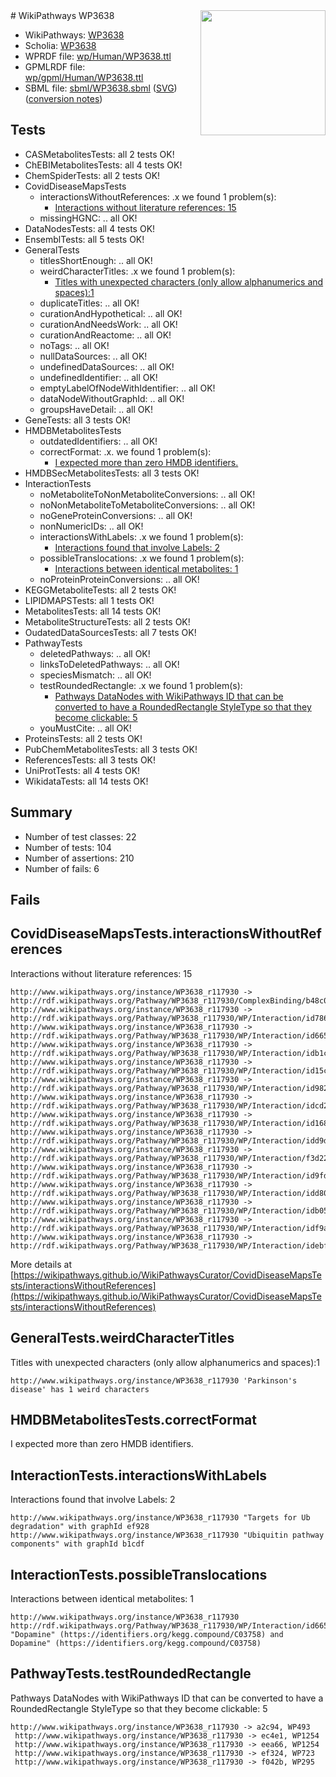 <img style="float: right; width: 200px" src="../logo.png" />
# WikiPathways WP3638

* WikiPathways: [WP3638](https://identifiers.org/wikipathways:WP3638)
* Scholia: [WP3638](https://scholia.toolforge.org/wikipathways/WP3638)
* WPRDF file: [wp/Human/WP3638.ttl](../wp/Human/WP3638.ttl)
* GPMLRDF file: [wp/gpml/Human/WP3638.ttl](../wp/gpml/Human/WP3638.ttl)
* SBML file: [sbml/WP3638.sbml](../sbml/WP3638.sbml) ([SVG](../sbml/WP3638.svg)) ([conversion notes](../sbml/WP3638.txt))

## Tests
* CASMetabolitesTests: all 2 tests OK!
* ChEBIMetabolitesTests: all 4 tests OK!
* ChemSpiderTests: all 2 tests OK!
* CovidDiseaseMapsTests
    * interactionsWithoutReferences: .x we found 1 problem(s):
        * [Interactions without literature references: 15](#9701cce6)
    * missingHGNC: .. all OK!
* DataNodesTests: all 4 tests OK!
* EnsemblTests: all 5 tests OK!
* GeneralTests
    * titlesShortEnough: .. all OK!
    * weirdCharacterTitles: .x we found 1 problem(s):
        * [Titles with unexpected characters (only allow alphanumerics and spaces):1](#fda87b3f)
    * duplicateTitles: .. all OK!
    * curationAndHypothetical: .. all OK!
    * curationAndNeedsWork: .. all OK!
    * curationAndReactome: .. all OK!
    * noTags: .. all OK!
    * nullDataSources: .. all OK!
    * undefinedDataSources: .. all OK!
    * undefinedIdentifier: .. all OK!
    * emptyLabelOfNodeWithIdentifier: .. all OK!
    * dataNodeWithoutGraphId: .. all OK!
    * groupsHaveDetail: .. all OK!
* GeneTests: all 3 tests OK!
* HMDBMetabolitesTests
    * outdatedIdentifiers: .. all OK!
    * correctFormat: .x. we found 1 problem(s):
        * [I expected more than zero HMDB identifiers.](#ad154c1e)
* HMDBSecMetabolitesTests: all 3 tests OK!
* InteractionTests
    * noMetaboliteToNonMetaboliteConversions: .. all OK!
    * noNonMetaboliteToMetaboliteConversions: .. all OK!
    * noGeneProteinConversions: .. all OK!
    * nonNumericIDs: .. all OK!
    * interactionsWithLabels: .x we found 1 problem(s):
        * [Interactions found that involve Labels: 2](#630d2679)
    * possibleTranslocations: .x we found 1 problem(s):
        * [Interactions between identical metabolites: 1](#d59038c4)
    * noProteinProteinConversions: .. all OK!
* KEGGMetaboliteTests: all 2 tests OK!
* LIPIDMAPSTests: all 1 tests OK!
* MetabolitesTests: all 14 tests OK!
* MetaboliteStructureTests: all 2 tests OK!
* OudatedDataSourcesTests: all 7 tests OK!
* PathwayTests
    * deletedPathways: .. all OK!
    * linksToDeletedPathways: .. all OK!
    * speciesMismatch: .. all OK!
    * testRoundedRectangle: .x we found 1 problem(s):
        * [Pathways DataNodes with WikiPathways ID that can be converted to have a RoundedRectangle StyleType so that they become clickable: 5](#9fbad3cf)
    * youMustCite: .. all OK!
* ProteinsTests: all 2 tests OK!
* PubChemMetabolitesTests: all 3 tests OK!
* ReferencesTests: all 3 tests OK!
* UniProtTests: all 4 tests OK!
* WikidataTests: all 14 tests OK!


## Summary

* Number of test classes: 22
* Number of tests: 104
* Number of assertions: 210
* Number of fails: 6

## Fails

<a name="9701cce6" />

## CovidDiseaseMapsTests.interactionsWithoutReferences

Interactions without literature references: 15
```
http://www.wikipathways.org/instance/WP3638_r117930 -> http://rdf.wikipathways.org/Pathway/WP3638_r117930/ComplexBinding/b48c0
http://www.wikipathways.org/instance/WP3638_r117930 -> http://rdf.wikipathways.org/Pathway/WP3638_r117930/WP/Interaction/id78636171
http://www.wikipathways.org/instance/WP3638_r117930 -> http://rdf.wikipathways.org/Pathway/WP3638_r117930/WP/Interaction/id6655e7d4
http://www.wikipathways.org/instance/WP3638_r117930 -> http://rdf.wikipathways.org/Pathway/WP3638_r117930/WP/Interaction/idb1cc7404
http://www.wikipathways.org/instance/WP3638_r117930 -> http://rdf.wikipathways.org/Pathway/WP3638_r117930/WP/Interaction/id15c6ffdf
http://www.wikipathways.org/instance/WP3638_r117930 -> http://rdf.wikipathways.org/Pathway/WP3638_r117930/WP/Interaction/id982bbd29
http://www.wikipathways.org/instance/WP3638_r117930 -> http://rdf.wikipathways.org/Pathway/WP3638_r117930/WP/Interaction/idcd20a6ff
http://www.wikipathways.org/instance/WP3638_r117930 -> http://rdf.wikipathways.org/Pathway/WP3638_r117930/WP/Interaction/id1687f4a7
http://www.wikipathways.org/instance/WP3638_r117930 -> http://rdf.wikipathways.org/Pathway/WP3638_r117930/WP/Interaction/idd9dda822
http://www.wikipathways.org/instance/WP3638_r117930 -> http://rdf.wikipathways.org/Pathway/WP3638_r117930/WP/Interaction/f3d22
http://www.wikipathways.org/instance/WP3638_r117930 -> http://rdf.wikipathways.org/Pathway/WP3638_r117930/WP/Interaction/id9fd46884
http://www.wikipathways.org/instance/WP3638_r117930 -> http://rdf.wikipathways.org/Pathway/WP3638_r117930/WP/Interaction/idd801024
http://www.wikipathways.org/instance/WP3638_r117930 -> http://rdf.wikipathways.org/Pathway/WP3638_r117930/WP/Interaction/idb05a8a6d
http://www.wikipathways.org/instance/WP3638_r117930 -> http://rdf.wikipathways.org/Pathway/WP3638_r117930/WP/Interaction/idf9a647c5
http://www.wikipathways.org/instance/WP3638_r117930 -> http://rdf.wikipathways.org/Pathway/WP3638_r117930/WP/Interaction/idebf7a170
```

More details at [https://wikipathways.github.io/WikiPathwaysCurator/CovidDiseaseMapsTests/interactionsWithoutReferences](https://wikipathways.github.io/WikiPathwaysCurator/CovidDiseaseMapsTests/interactionsWithoutReferences)

<a name="fda87b3f" />

## GeneralTests.weirdCharacterTitles

Titles with unexpected characters (only allow alphanumerics and spaces):1
```
http://www.wikipathways.org/instance/WP3638_r117930 'Parkinson's disease' has 1 weird characters
```

<a name="ad154c1e" />

## HMDBMetabolitesTests.correctFormat

I expected more than zero HMDB identifiers.
<a name="630d2679" />

## InteractionTests.interactionsWithLabels

Interactions found that involve Labels: 2
```
http://www.wikipathways.org/instance/WP3638_r117930 "Targets for Ub degradation" with graphId ef928
http://www.wikipathways.org/instance/WP3638_r117930 "Ubiquitin pathway components" with graphId b1cdf
```

<a name="d59038c4" />

## InteractionTests.possibleTranslocations

Interactions between identical metabolites: 1
```
http://www.wikipathways.org/instance/WP3638_r117930 http://rdf.wikipathways.org/Pathway/WP3638_r117930/WP/Interaction/id6655e7d4 "Dopamine" (https://identifiers.org/kegg.compound/C03758) and 
Dopamine" (https://identifiers.org/kegg.compound/C03758)
```

<a name="9fbad3cf" />

## PathwayTests.testRoundedRectangle

Pathways DataNodes with WikiPathways ID that can be converted to have a RoundedRectangle StyleType so that they become clickable: 5
```
http://www.wikipathways.org/instance/WP3638_r117930 -> a2c94, WP493
 http://www.wikipathways.org/instance/WP3638_r117930 -> ec4e1, WP1254
 http://www.wikipathways.org/instance/WP3638_r117930 -> eea66, WP1254
 http://www.wikipathways.org/instance/WP3638_r117930 -> ef324, WP723
 http://www.wikipathways.org/instance/WP3638_r117930 -> f042b, WP295
 ```


